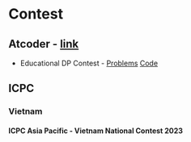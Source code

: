 # Contest

## Atcoder - [link](https://atcoder.jp/)
- Educational DP Contest - [Problems](https://atcoder.jp/contests/dp/tasks) [Code](https://github.com/allcodeclassic/contest/tree/main/Educational%20DP%20Contest)

## ICPC
### Vietnam
#### ICPC Asia Pacific - Vietnam National Contest 2023

